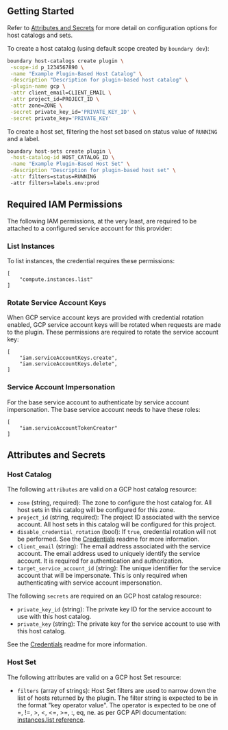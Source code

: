 ## Getting Started

Refer to [Attributes and Secrets](#attributes-and-secrets) for more detail on
configuration options for host catalogs and sets.

To create a host catalog (using default scope created by `boundary dev`):

```sh
boundary host-catalogs create plugin \
 -scope-id p_1234567890 \
 -name "Example Plugin-Based Host Catalog" \
 -description "Description for plugin-based host catalog" \
 -plugin-name gcp \
 -attr client_email=CLIENT_EMAIL \
 -attr project_id=PROJECT_ID \
 -attr zone=ZONE \
 -secret private_key_id='PRIVATE_KEY_ID' \
 -secret private_key='PRIVATE_KEY'
```

To create a host set, filtering the host set based on status value
of `RUNNING` and a label.

```sh
boundary host-sets create plugin \
 -host-catalog-id HOST_CATALOG_ID \
 -name "Example Plugin-Based Host Set" \
 -description "Description for plugin-based host set" \
 -attr filters=status=RUNNING
 -attr filters=labels.env:prod
```

## Required IAM Permissions

The following IAM permissions, at the very least, are required to be attached to
a configured service account for this provider:

### List Instances

To list instances, the credential requires these permissions:
```
[
    "compute.instances.list"
]
```

### Rotate Service Account Keys

When GCP service account keys are provided with credential rotation enabled, GCP 
service account keys will be rotated when requests are made to the plugin. These 
permissions are required to rotate the service account key:

```
[
    "iam.serviceAccountKeys.create",
    "iam.serviceAccountKeys.delete",
]
```

### Service Account Impersonation

For the base service account to authenticate by service account impersonation. 
The base service account needs to have these roles:

```
[
    "iam.serviceAccountTokenCreator"
]
```

## Attributes and Secrets

### Host Catalog

The following `attributes` are valid on a GCP host catalog resource:


- `zone` (string, required): The zone to configure the host catalog for. All host sets
  in this catalog will be configured for this zone.
- `project_id` (string, required): The project ID associated with the service account. All host sets
  in this catalog will be configured for this project.
- `disable_credential_rotation` (bool): If `true`, credential rotation will not
  be performed. See the [Credentials](../../../README.md#credentials) readme for more information.  
- `client_email` (string): The email address associated with the service account. The email address 
  used to uniquely identify the service account. It is required for authentication and authorization.
- `target_service_account_id` (string): The unique identifier for the service account that will be 
  impersonate. This is only required when authenticating with service account impersonation.

The following `secrets` are required on an GCP host catalog resource:

- `private_key_id` (string): The private key ID for the service account to use with this
  host catalog.
- `private_key` (string): The private key for the service account to use
  with this host catalog.

See the [Credentials](../../../README.md#credentials) readme for more information.

### Host Set

The following attributes are valid on a GCP host Set resource:

- `filters` (array of strings): Host Set filters are used to narrow down the list of hosts 
  returned by the plugin. The filter string is expected to be in the format "key operator value".
  The operator is expected to be one of =, !=, >, <, <=, >=, :, eq, ne.
  as per GCP API documentation:
  [instances.list reference](https://cloud.google.com/compute/docs/reference/rest/v1/instances/list#filter).